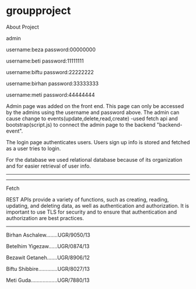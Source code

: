 

# groupproject

        

About Project


admin 


username:beza password:00000000


username:beti password:11111111


username:biftu password:22222222


username:birhan password:33333333


username:meti password:44444444



Admin page was added on the front end. This page can only be accessed by the admins using the username and password above.
The admin can cause change to events(update,delete,read,create) 
-used fetch api and bootstrap(script.js) to connect the admin page to the backend "backend-event". 

The login page authenticates users. Users sign up info is stored and fetched as a user tries to login.

For the database we used relational database because of its organization and for easier retrieval of user info.







-----------------------------------------------------------------------------------------------------------------------------------------------------------------------
-----------------------------------------------------------------------------------------------------------------------------------------------------------------------
Fetch




REST APIs provide a variety of functions, such as creating, reading, updating, and deleting data,
as well as authentication and authorization. It is important to use TLS for security and to ensure 
that authentication and authorization are best practices.







---------------------------------------------------------------------------------------------------------------------------------------------------------------------------------------------------------------------------------------------------------------------------------------------------------------------------------------------

Birhan Aschalew........UGR/9050/13




Betelhim Yigezaw......UGR/0874/13



Bezawit Getaneh.......UGR/8906/12



Biftu Shibbire.............UGR/8027/13






Meti Guda..................UGR/7880/13      
